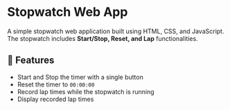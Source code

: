 # Stopwatch Web App     
          
A simple stopwatch web application built using HTML, CSS, and JavaScript. The stopwatch includes **Start/Stop, Reset, and Lap** functionalities.  

## 🚀 Features  
- Start and Stop the timer with a single button  
- Reset the timer to `00:00:00`   
- Record lap times while the stopwatch is running  
- Display recorded lap times  

